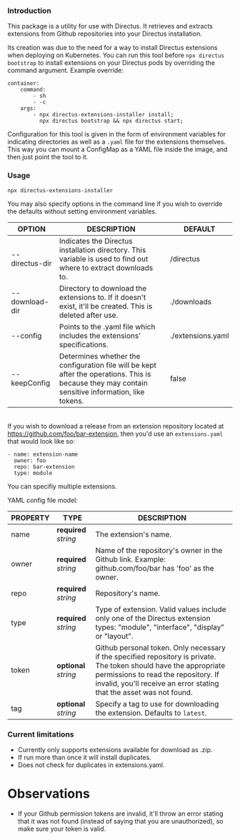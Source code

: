 
### Introduction

This package is a utility for use with Directus. It retrieves and extracts extensions from Github repositories into your Directus installation.

Its creation was due to the need for a way to install Directus extensions when deploying on Kubernetes. You can run this tool before `npx directus bootstrap` to install extensions on your Directus pods by overriding the command argument. Example override:  
```
container:
    command:
        - sh
        - -c
    args:
        - npx directus-extensions-installer install;
          npx directus bootstrap && npx directus start;
```

Configuration for this tool is given in the form of environment variables for indicating directories as well as a `.yaml` file for the extensions themselves. This way you can mount a ConfigMap as a YAML file inside the image, and then just point the tool to it.

### Usage

`npx directus-extensions-installer`

You may also specify options in the command line if you wish to override the defaults without setting environment variables.


|OPTION|DESCRIPTION|DEFAULT|
|-|-|-|
| --directus-dir | Indicates the Directus installation directory. This variable is used to find out where to extract downloads to. | /directus |
| --download-dir | Directory to download the extensions to. If it doesn't exist, it'll be created. This is deleted after use. | ./downloads       |
| --config | Points to the .yaml file which includes the extensions' specifications. | ./extensions.yaml |
| --keepConfig | Determines whether the configuration file will be kept after the operations. This is because they may contain sensitive information, like tokens. | false |

&nbsp;  
If you wish to download a release from an extension repository located at https://github.com/foo/bar-extension, then you'd use an `extensions.yaml` that would look like so:

```
- name: extension-name
  owner: foo
  repo: bar-extension
  type: module
```

You can specifiy multiple extensions.

YAML config file model:

|PROPERTY|TYPE|DESCRIPTION|
|-|-|-|
| name | **required** _string_ | The extension's name.|
| owner | **required** _string_ | Name of the repository's owner in the Github link. Example: github.com/foo/bar has 'foo' as the owner.|
| repo | **required** _string_ | Repository's name.|
| type | **required** _string_ | Type of extension. Valid values include only one of the Directus extension types: "module", "interface", "display" or "layout".|
| token | **optional** _string_ | Github personal token. Only necessary if the specified repository is private. The token should have the appropriate permissions to read the repository. If invalid, you'll receive an error stating that the asset was not found.|
| tag | **optional** _string_ | Specify a tag to use for downloading the extension. Defaults to `latest`.|

### Current limitations
- Currently only supports extensions available for download as .zip.
- If run more than once it will install duplicates.
- Does not check for duplicates in extensions.yaml.

# Observations
- If your Github permission tokens are invalid, it'll throw an error stating that it was not found (instead of saying that you are unauthorized), so make sure your token is valid.